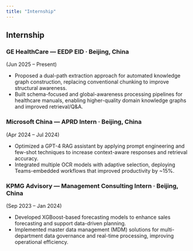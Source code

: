 ```yaml
---
title: "Internship"
---
```


<!-- Page-specific styling: make internship text a bit smaller and de-emphasize dates -->
<style>
.post-content { font-size: 0.95rem; line-height: 1.45; }
.post-content h1, .post-content h2 { font-size: 1.05rem; }
.post-content h2 { margin-top: 1.2rem; }
.post-content h3 { font-size: 1rem; color: var(--secondary); margin-top: 0.6rem; }
.post-content ul { margin-left: 1.05rem; }
.post-content li { margin-bottom: 0.45rem; }
.post-content .meta-date { font-size: 0.9rem; color: var(--secondary); }
</style>

## Internship

### **GE HealthCare** — EEDP EID · Beijing, China
<span class="meta-date">(Jun 2025 – Present)</span>
- Proposed a dual-path extraction approach for automated knowledge graph construction, replacing conventional chunking to improve structural awareness.
- Built schema-focused and global-awareness processing pipelines for healthcare manuals, enabling higher-quality domain knowledge graphs and improved retrieval/Q&A.

### **Microsoft China** — APRD Intern · Beijing, China
<span class="meta-date">(Apr 2024 – Jul 2024)</span>
- Optimized a GPT-4 RAG assistant by applying prompt engineering and few-shot techniques to increase context-aware responses and retrieval accuracy.
- Integrated multiple OCR models with adaptive selection, deploying Teams-embedded workflows that improved productivity by ~15%.

### **KPMG Advisory** — Management Consulting Intern · Beijing, China
<span class="meta-date">(Sep 2023 – Jan 2024)</span>
- Developed XGBoost-based forecasting models to enhance sales forecasting and support data-driven planning.
- Implemented master data management (MDM) solutions for multi-department data governance and real-time processing, improving operational efficiency.

